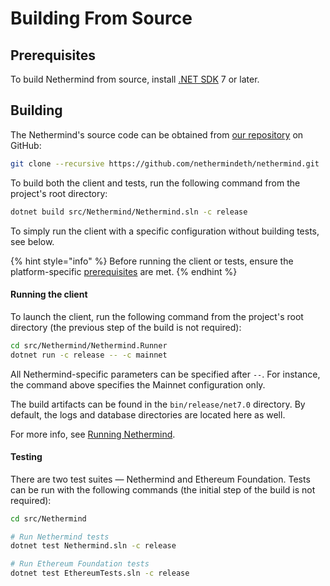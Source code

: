 # Building From Source

## Prerequisites

To build Nethermind from source, install [.NET SDK](https://dotnet.microsoft.com/en-us/download) 7 or later.

## Building

The Nethermind's source code can be obtained from [our repository](https://github.com/NethermindEth/nethermind) on GitHub:

```bash
git clone --recursive https://github.com/nethermindeth/nethermind.git
```

To build both the client and tests, run the following command from the project's root directory:

```bash
dotnet build src/Nethermind/Nethermind.sln -c release
```

To simply run the client with a specific configuration without building tests, see below.

{% hint style="info" %}
Before running the client or tests, ensure the platform-specific [prerequisites](../ethereum-client/running-nethermind/running-the-client.md#prerequisites) are met.
{% endhint %}

#### Running the client

To launch the client, run the following command from the project's root directory (the previous step of the build is not required):

```bash
cd src/Nethermind/Nethermind.Runner
dotnet run -c release -- -c mainnet
```

All Nethermind-specific parameters can be specified after `--`. For instance, the command above specifies the Mainnet configuration only.

The build artifacts can be found in the `bin/release/net7.0` directory. By default, the logs and database directories are located here as well.

For more info, see [Running Nethermind](../ethereum-client/running-nethermind/running-the-client.md).

#### Testing

There are two test suites — Nethermind and Ethereum Foundation. Tests can be run with the following commands (the initial step of the build is not required):

```bash
cd src/Nethermind

# Run Nethermind tests
dotnet test Nethermind.sln -c release

# Run Ethereum Foundation tests
dotnet test EthereumTests.sln -c release
```

